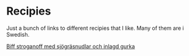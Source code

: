 # Recipies

Just a bunch of links to different recipies that I like. Many of them are i Swedish.

[Biff stroganoff med sjögräsnudlar och inlagd gurka](https://www.tasteline.com/recept/biffstroganoff-med-sjograsnudlar-och-inlagd-gurka/)
